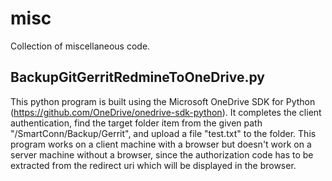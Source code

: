 # misc
Collection of miscellaneous code.

## BackupGitGerritRedmineToOneDrive.py

This python program is built using the Microsoft OneDrive SDK for Python (https://github.com/OneDrive/onedrive-sdk-python). It completes the client authentication, find the target folder item from the given path "/SmartConn/Backup/Gerrit", and upload a file "test.txt" to the folder. This program works on a client machine with a browser but doesn't work on a server machine without a browser, since the authorization code has to be extracted from the redirect uri which will be displayed in the browser.
